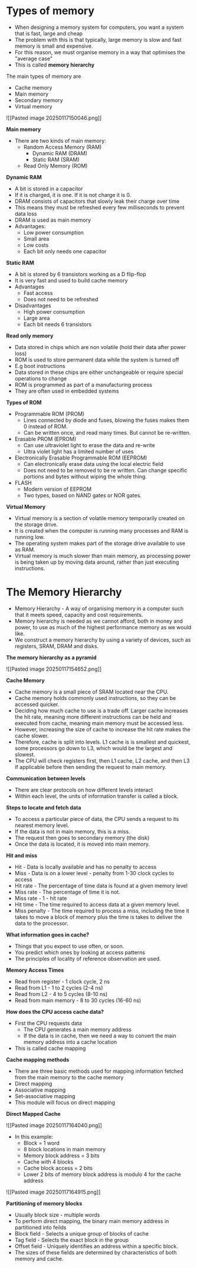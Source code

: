 # Types of memory 

- When designing a memory system for computers, you want a system that is fast, large and cheap
- The problem with this is that typically, large memory is slow and fast memory is small and expensive. 
- For this reason, we must organise memory in a way that optimises the "average case"
- This is called **memory hierarchy**

The main types of memory are
- Cache memory
- Main memory
- Secondary memory
- Virtual memory

![[Pasted image 20250117150046.png]]

**Main memory**

- There are two kinds of main memory:
	- Random Access Memory (RAM)
		- Dynamic RAM (DRAM)
		- Static RAM (SRAM)
	- Read Only Memory (ROM)

**Dynamic RAM**

- A bit is stored in a capacitor
- If it is charged, it is one. If it is not charge it is 0.
- DRAM consists of capacitors that slowly leak their charge over time
- This means they must be refreshed every few milliseconds to prevent data loss
- DRAM is used as main memory
- Advantages:
	- Low power consumption
	- Small area
	- Low costs
	- Each bit only needs one capacitor 

**Static RAM**

- A bit is stored by 6 transistors working as a D flip-flop
- It is very fast and used to build cache memory
- Advantages
	- Fast access
	- Does not need to be refreshed
- Disadvantages
	- High power consumption
	- Large area
	- Each bit needs 6 transistors

**Read only memory**

- Data stored in chips which are non volatile (hold their data after power loss)
- ROM is used to store permanent data while the system is turned off
- E.g boot instructions
- Data stored in these chips are either unchangeable or require special operations to change
- ROM is programmed as part of a manufacturing process
- They are often used in embedded systems

**Types of ROM**

- Programmable ROM (PROM)
	- Lines connected by diode and fuses, blowing the fuses makes them 0 instead of ROM. 
	- Can be written once, and read many times. But cannot be re-written.
- Erasable PROM (EPROM)
	- Can use ultraviolet light to erase the data and re-write
	- Ultra violet light has a limited number of uses
- Electronically Erasable Programmable ROM (EEPROM)
	- Can electronically erase data using the local electric field
	- Does not need to be removed to be re written. Can change specific portions and bytes without wiping the whole thing. 
- FLASH
	- Modern version of EEPROM
	- Two types, based on NAND gates or NOR gates. 

**Virtual Memory**

- Virtual memory is a section of volatile memory temporarily created on the storage drive.
- It is created when the computer is running many processes and RAM is running low. 
- The operating system makes part of the storage drive available to use as RAM. 
- Virtual memory is much slower than main memory, as processing power is being taken up by moving data around, rather than just executing instructions. 

# The Memory Hierarchy

- Memory Hierarchy - A way of organising memory in a computer such that it meets speed, capacity and cost requirements. 
- Memory hierarchy is needed as we cannot afford, both in money and power, to use as much of the highest performance memory as we would like. 
- We construct a memory hierarchy by using a variety of devices, such as registers, SRAM, DRAM and disks. 

**The memory hierarchy as a pyramid**

![[Pasted image 20250117154652.png]]



**Cache Memory**

- Cache memory is a small piece of SRAM located near the CPU. 
- Cache memory holds commonly used instructions, so they can be accessed quicker. 
- Deciding how much cache to use is a trade off. Larger cache increases the hit rate, meaning more different instructions can be held and executed from cache, meaning main memory must be accessed less. 
- However, increasing the size of cache to increase the hit rate makes the cache slower.
- Therefore, cache is split into levels. L1 cache is is smallest and quickest, some processors go down to L3, which would be the largest and slowest. 
- The CPU will check registers first, then L1 cache, L2 cache, and then L3 if applicable before then sending the request to main memory. 

**Communication between levels**

- There are clear protocols on how different levels interact 
- Within each level, the units of information transfer is called a block. 

**Steps to locate and fetch data**

- To access a particular piece of data, the CPU sends a request to its nearest memory level. 
- If the data is not in main memory, this is a miss. 
- The request then goes to secondary memory (the disk)
- Once the data is located, it is moved into main memory. 

**Hit and miss**

- Hit - Data is locally available and has no penalty to access
- Miss - Data is on a lower level - penalty from 1-30 clock cycles to access
- Hit rate - The percentage of time data is found at a given memory level
- Miss rate - The percentage of time it is not. 
- Miss rate - 1 - hit rate
- Hit time - The time required to access data at a given memory level. 
- Miss penalty - The time required to process a miss, including the time it takes to move a block of memory plus the time is takes to deliver the data to the processor. 

**What information goes in cache?**

- Things that you expect to use often, or soon. 
- You predict which ones by looking at access patterns
- The principles of locality of reference observation are used. 

**Memory Access Times**

- Read from register - 1 clock cycle, 2 ns
- Read from L1 - 1 to 2 cycles (2-4 ns)
- Read from L2 - 4 to 5 cycles (8-10 ns)
- Read from main memory - 8 to 30 cycles (16-60 ns)

**How does the CPU access cache data?**

- First the CPU requests data
	- The CPU generates a main memory address
	- If the data is in cache, then we need a way to convert the main memory address into a cache location
- This is called cache mapping

**Cache mapping methods**

- There are three basic methods used for mapping information fetched from the main memory to the cache memory
- Direct mapping
- Associative mapping
- Set-associative mapping 
- This module will focus on direct mapping

**Direct Mapped Cache**

![[Pasted image 20250117164040.png]]

- In this example:
	- Block = 1 word
	- 8 block locations in main memory
	- Memory block address = 3 bits
	- Cache with 4 blocks
	- Cache block access = 2 bits
	- Lower 2 bits of memory block address is modulo 4 for the cache address

![[Pasted image 20250117164915.png]]

**Partitioning of memory blocks**

- Usually block size - multiple words
- To perform direct mapping, the binary main memory address in partitioned into feilds
- Block field - Selects a unique group of blocks of cache
- Tag field - Selects the exact block in the group
- Offset field - Uniquely identifies an address within a specific block. 
- The sizes of these fields are determined by characteristics of both memory and cache. 

